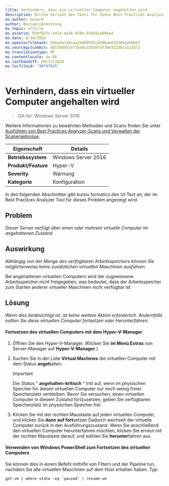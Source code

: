 ```yaml
---
title: Verhindern, dass ein virtueller Computer angehalten wird
description: Online Version des Texts für diese Best Practices Analyzer Regel.
ms.author: benarm
author: BenjaminArmstrong
ms.topic: article
ms.assetid: 930f927c-e414-4a36-9786-028941e886e4
ms.date: 8/16/2016
ms.openlocfilehash: 956ada130cea2d489545c8206ae8283041e6868f
ms.sourcegitcommit: dd1fbb5d7e71ba8cd1b5bfaf38e3123bca115572
ms.translationtype: MT
ms.contentlocale: de-DE
ms.lasthandoff: 09/17/2020
ms.locfileid: "90747035"
---
```

# <a name="avoid-pausing-a-virtual-machine"></a>Verhindern, dass ein virtueller Computer angehalten wird

>Gilt für: Windows Server 2016

Weitere Informationen zu bewährten Methoden und Scans finden Sie unter [Ausführen von Best Practices Analyzer-Scans und Verwalten der Scanergebnisse](https://go.microsoft.com/fwlink/p/?LinkID=223177).

|Eigenschaft|Details|
|-|-|
|**Betriebssystem**|Windows Server 2016|
|**Produkt/Feature**|Hyper-V|
|**Severity**|Warnung|
|**Kategorie**|Konfiguration|

In den folgenden Abschnitten gibt kursiv formatics den UI-Text an, der im Best Practices Analyzer Tool für dieses Problem angezeigt wird.

## <a name="issue"></a>Problem

*Dieser Server verfügt über einen oder mehrere virtuelle Computer im angehaltenen Zustand.*

## <a name="impact"></a>Auswirkung

*Abhängig von der Menge des verfügbaren Arbeitsspeichers können Sie möglicherweise keine zusätzlichen virtuellen Maschinen ausführen.*

Bei angehaltenen virtuellen Computern wird der zugewiesene Arbeitsspeicher nicht freigegeben, was bedeutet, dass der Arbeitsspeicher zum Starten anderer virtueller Maschinen nicht verfügbar ist

## <a name="resolution"></a>Lösung

*Wenn dies beabsichtigt ist, ist keine weitere Aktion erforderlich. Andernfalls sollten Sie diese virtuellen Computer fortsetzen oder Herunterfahren.*

#### <a name="use-hyper-v-manager-to-resume-the-virtual-machine"></a>Fortsetzen des virtuellen Computers mit dem Hyper-V-Manager

1.  Öffnen Sie den Hyper-V-Manager. (Klicken Sie **im Menü Extras** von Server-Manager auf **Hyper-V-Manager**.)

2.  Suchen Sie in der Liste **Virtual Machines** die virtuellen Computer mit dem Status **angeh**alten.

    > [!IMPORTANT]
    > Der Status " **angehalten-kritisch** " tritt auf, wenn im physischen Speicher für diesen virtuellen Computer nur noch wenig freier Speicherplatz verbleiben. Bevor Sie versuchen, einen virtuellen Computer in diesem Zustand fortzusetzen, geben Sie verfügbaren Speicherplatz im physischen Speicher frei.

3.  Klicken Sie mit der rechten Maustaste auf jeden virtuellen Computer, und klicken Sie **dann auf fort**setzen Dadurch wechselt der virtuelle Computer zurück in den Ausführungszustand. Wenn Sie anschließend den virtuellen Computer herunterfahren möchten, klicken Sie erneut mit der rechten Maustaste darauf, und wählen Sie **herunter**fahren aus.

#### <a name="use-windows-powershell-to-resume-the-virtual-machine"></a>Verwenden von Windows PowerShell zum Fortsetzen des virtuellen Computers

Sie können dies in einem Befehl mithilfe von Filtern und der Pipeline tun, nachdem Sie alle virtuellen Maschinen auf dem Host erhalten haben. Typ:

```
get-vm | where state -eq 'paused' | resume-vm
```



